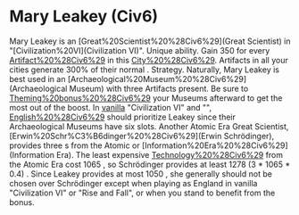 # Mary Leakey (Civ6)

Mary Leakey is an [Great%20Scientist%20%28Civ6%29](Great Scientist) in "[Civilization%20VI](Civilization VI)".
Unique ability.
Gain 350 for every [Artifact%20%28Civ6%29](Artifact) in this [City%20%28Civ6%29](city). Artifacts in all your cities generate 300% of their normal .
Strategy.
Naturally, Mary Leakey is best used in an [Archaeological%20Museum%20%28Civ6%29](Archaeological Museum) with three Artifacts present. Be sure to [Theming%20bonus%20%28Civ6%29](theme) your Museums afterward to get the most out of the boost.
In [vanilla](vanilla) "Civilization VI" and "", [English%20%28Civ6%29](England) should prioritize Leakey since their Archaeological Museums have six slots.
Another Atomic Era Great Scientist, [Erwin%20Schr%C3%B6dinger%20%28Civ6%29](Erwin Schrödinger), provides three s from the Atomic or [Information%20Era%20%28Civ6%29](Information Era). The least expensive [Technology%20%28Civ6%29](technologies) from the Atomic Era cost 1065 , so Schrödinger provides at least 1278 (3 * 1065 * 0.4) . Since Leakey provides at most 1050 , she generally should not be chosen over Schrödinger except when playing as England in vanilla "Civilization VI" or "Rise and Fall", or when you stand to benefit from the bonus.